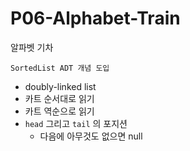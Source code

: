 # P06-Alphabet-Train
알파벳 기차

`SortedList ADT 개념 도입`
- doubly-linked list
- 카트 순서대로 읽기
- 카트 역순으로 읽기
- `head` 그리고 `tail` 의 포지션
  - 다음에 아무것도 없으면 null
